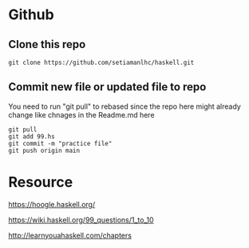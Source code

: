 # Github 

## Clone this repo
```
git clone https://github.com/setiamanlhc/haskell.git
```
## Commit new file or updated file to repo
You need to run "git pull" to rebased since the repo here might already change like chnages in the Readme.md here

```
git pull
git add 99.hs
git commit -m "practice file"
git push origin main
```

# Resource

https://hoogle.haskell.org/

https://wiki.haskell.org/99_questions/1_to_10

http://learnyouahaskell.com/chapters


